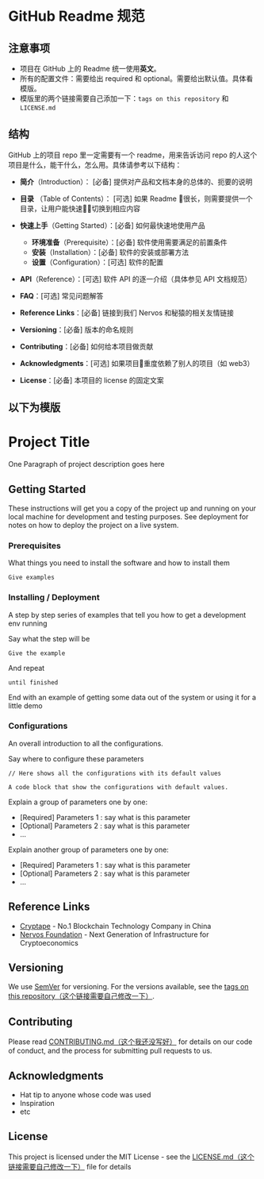 # GitHub Readme 规范

## 注意事项
* 项目在 GitHub 上的 Readme 统一使用**英文**。
* 所有的配置文件：需要给出 required 和 optional。需要给出默认值。具体看模版。
* 模版里的两个链接需要自己添加一下：`tags on this repository` 和 `LICENSE.md`


## 结构

GitHub 上的项目 repo 里一定需要有一个 readme，用来告诉访问 repo 的人这个项目是什么，能干什么，怎么用。具体请参考以下结构：

- **简介**（Introduction）： [必备] 提供对产品和文档本身的总体的、扼要的说明
- **目录** （Table of Contents）： [可选] 如果 Readme 很长，则需要提供一个目录，让用户能快速切换到相应内容
- **快速上手**（Getting Started）：[必备] 如何最快速地使用产品
  - **环境准备**（Prerequisite）：[必备] 软件使用需要满足的前置条件
  - **安装**（Installation）：[必备] 软件的安装或部署方法
  - **设置**（Configuration）：[可选] 软件的配置
- **API**（Reference）：[可选] 软件 API 的逐一介绍（具体参见 API 文档规范）
- **FAQ**：[可选] 常见问题解答

- **Reference Links**：[必备] 链接到我们 Nervos 和秘猿的相关友情链接
- **Versioning**：[必备] 版本的命名规则
- **Contributing**：[必备] 如何给本项目做贡献
- **Acknowledgments**：[可选] 如果项目重度依赖了别人的项目（如 web3）
- **License**：[必备] 本项目的 license 的固定文案



以下为模版
--- 
# Project Title

One Paragraph of project description goes here

## Getting Started

These instructions will get you a copy of the project up and running on your local machine for development and testing purposes. See deployment for notes on how to deploy the project on a live system.

### Prerequisites

What things you need to install the software and how to install them

```
Give examples
```

### Installing / Deployment

A step by step series of examples that tell you how to get a development env running

Say what the step will be

```
Give the example
```

And repeat

```
until finished
```

End with an example of getting some data out of the system or using it for a little demo

### Configurations

An overall introduction to all the configurations.

Say where to configure these parameters

```
// Here shows all the configurations with its default values

A code block that show the configurations with default values.
```

Explain a group of parameters one by one:
* [Required] Parameters 1 : say what is this parameter
* [Optional] Parameters 2 : say what is this parameter
* ...

Explain another group of parameters one by one:
* [Required] Parameters 1 : say what is this parameter
* [Optional] Parameters 2 : say what is this parameter
* ...



## Reference Links

* [Cryptape](https://www.cryptape.com/) - No.1 Blockchain Technology Company in China
* [Nervos Foundation](https://www.nervos.org/) - Next Generation of Infrastructure for Cryptoeconomics

## Versioning

We use [SemVer](http://semver.org/) for versioning. For the versions available, see the [tags on this repository（这个链接需要自己修改一下）](https://github.com/your/project/tags). 

## Contributing

Please read [CONTRIBUTING.md（这个我还没写好）]() for details on our code of conduct, and the process for submitting pull requests to us.

## Acknowledgments

* Hat tip to anyone whose code was used
* Inspiration
* etc

## License

This project is licensed under the MIT License - see the [LICENSE.md（这个链接需要自己修改一下）](LICENSE.md) file for details


